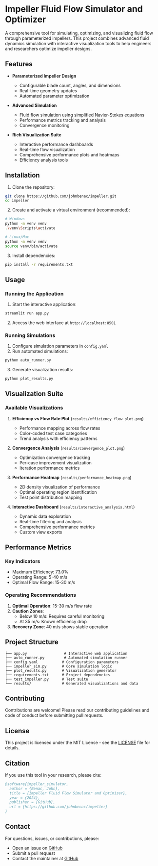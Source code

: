 # Impeller Fluid Flow Simulator and Optimizer

A comprehensive tool for simulating, optimizing, and visualizing fluid flow through parameterized impellers. This project combines advanced fluid dynamics simulation with interactive visualization tools to help engineers and researchers optimize impeller designs.

## Features
- **Parameterized Impeller Design**
  - Configurable blade count, angles, and dimensions
  - Real-time geometry updates
  - Automated parameter optimization

- **Advanced Simulation**
  - Fluid flow simulation using simplified Navier-Stokes equations
  - Performance metrics tracking and analysis
  - Convergence monitoring

- **Rich Visualization Suite**
  - Interactive performance dashboards
  - Real-time flow visualization
  - Comprehensive performance plots and heatmaps
  - Efficiency analysis tools

## Installation

1. Clone the repository:
```bash
git clone https://github.com/johnbenac/impeller.git
cd impeller
```

2. Create and activate a virtual environment (recommended):
```bash
# Windows
python -m venv venv
.\venv\Scripts\activate

# Linux/Mac
python -m venv venv
source venv/bin/activate
```

3. Install dependencies:
```bash
pip install -r requirements.txt
```

## Usage

### Running the Application
1. Start the interactive application:
```bash
streamlit run app.py
```

2. Access the web interface at `http://localhost:8501`

### Running Simulations
1. Configure simulation parameters in `config.yaml`
2. Run automated simulations:
```bash
python auto_runner.py
```

3. Generate visualization results:
```bash
python plot_results.py
```

## Visualization Suite

### Available Visualizations

1. **Efficiency vs Flow Rate Plot** (`results/efficiency_flow_plot.png`)
   - Performance mapping across flow rates
   - Color-coded test case categories
   - Trend analysis with efficiency patterns

2. **Convergence Analysis** (`results/convergence_plot.png`)
   - Optimization convergence tracking
   - Per-case improvement visualization
   - Iteration performance metrics

3. **Performance Heatmap** (`results/performance_heatmap.png`)
   - 2D density visualization of performance
   - Optimal operating region identification
   - Test point distribution mapping

4. **Interactive Dashboard** (`results/interactive_analysis.html`)
   - Dynamic data exploration
   - Real-time filtering and analysis
   - Comprehensive performance metrics
   - Custom view exports

## Performance Metrics

### Key Indicators
- Maximum Efficiency: 73.0%
- Operating Range: 5-40 m/s
- Optimal Flow Range: 15-30 m/s

### Operating Recommendations
1. **Optimal Operation**: 15-30 m/s flow rate
2. **Caution Zones**: 
   - Below 10 m/s: Requires careful monitoring
   - At 35 m/s: Known efficiency drop
3. **Recovery Zone**: 40 m/s shows stable operation

## Project Structure
```
├── app.py                 # Interactive web application
├── auto_runner.py         # Automated simulation runner
├── config.yaml           # Configuration parameters
├── impeller_sim.py       # Core simulation logic
├── plot_results.py       # Visualization generator
├── requirements.txt      # Project dependencies
├── test_impeller.py      # Test suite
└── results/              # Generated visualizations and data
```

## Contributing
Contributions are welcome! Please read our contributing guidelines and code of conduct before submitting pull requests.

## License
This project is licensed under the MIT License - see the [LICENSE](LICENSE) file for details.

## Citation
If you use this tool in your research, please cite:
```bibtex
@software{impeller_simulator,
  author = {Benac, John},
  title = {Impeller Fluid Flow Simulator and Optimizer},
  year = {2024},
  publisher = {GitHub},
  url = {https://github.com/johnbenac/impeller}
}
```

## Contact
For questions, issues, or contributions, please:
- Open an issue on [GitHub](https://github.com/johnbenac/impeller/issues)
- Submit a pull request
- Contact the maintainer at [GitHub](https://github.com/johnbenac) 